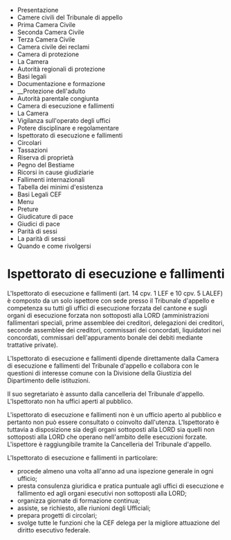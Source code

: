   * Presentazione
  * Camere civili del Tribunale di appello
  * Prima Camera Civile
  * Seconda Camera Civile
  * Terza Camera Civile
  * Camera civile dei reclami
  * Camera di protezione
  * La Camera
  * Autorità regionali di protezione
  * Basi legali
  * Documentazione e formazione
  *  __Protezione dell'adulto
  * Autorità parentale congiunta
  * Camera di esecuzione e fallimenti
  * La Camera
  * Vigilanza sull'operato degli uffici
  * Potere disciplinare e regolamentare
  * Ispettorato di esecuzione e fallimenti
  * Circolari
  * Tassazioni
  * Riserva di proprietà
  * Pegno del Bestiame
  * Ricorsi in cause giudiziarie
  * Fallimenti internazionali
  * Tabella dei minimi d'esistenza
  * Basi Legali CEF
  * Menu
  * Preture
  * Giudicature di pace
  * Giudici di pace
  * Parità di sessi 
  * La parità di sessi
  * Quando e come rivolgersi

#  Ispettorato di esecuzione e fallimenti

L'Ispettorato di esecuzione e fallimenti (art. 14 cpv. 1 LEF e 10 cpv. 5
LALEF) è composto da un solo ispettore con sede presso il Tribunale d'appello
e competenza su tutti gli uffici di esecuzione forzata del cantone e sugli
organi di esecuzione forzata non sottoposti alla LORD (amministrazioni
fallimentari speciali, prime assemblee dei creditori, delegazioni dei
creditori, seconde assemblee dei creditori, commissari dei concordati,
liquidatori nei concordati, commissari dell'appuramento bonale dei debiti
mediante trattative private).

L'Ispettorato di esecuzione e fallimenti dipende direttamente dalla Camera di
esecuzione e fallimenti del Tribunale d'appello e collabora con le questioni
di interesse comune con la Divisione della Giustizia del Dipartimento delle
istituzioni.

Il suo segretariato è assunto dalla cancelleria del Tribunale d'appello.
L'Ispettorato non ha uffici aperti al pubblico.

L'ispettorato di esecuzione e fallimenti non è un ufficio aperto al pubblico e
pertanto non può essere consultato o coinvolto dall'utenza. L'Ispettorato è
tuttavia a disposizione sia degli organi sottoposti alla LORD sia quelli non
sottoposti alla LORD che operano nell'ambito delle esecuzioni forzate.
L'ispettore è raggiungibile tramite la Cancelleria del Tribunale d'appello.

L'Ispettorato di esecuzione e fallimenti in particolare:

  * procede almeno una volta all'anno ad una ispezione generale in ogni ufficio;
  * presta consulenza giuridica e pratica puntuale agli uffici di esecuzione e fallimento ed agli organi esecutivi non sottoposti alla LORD;
  * organizza giornate di formazione continua;
  * assiste, se richiesto, alle riunioni degli Ufficiali;
  * prepara progetti di circolari;
  * svolge tutte le funzioni che la CEF delega per la migliore attuazione del diritto esecutivo federale.


